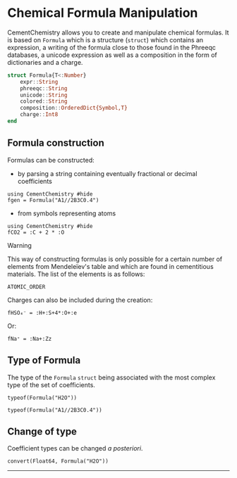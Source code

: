 # Chemical Formula Manipulation

CementChemistry allows you to create and manipulate chemical formulas. It is based on `Formula` which is a structure (`struct`) which contains an expression, a writing of the formula close to those found in the Phreeqc databases, a unicode expression as well as a composition in the form of dictionaries and a charge.

```julia
struct Formula{T<:Number}
    expr::String
    phreeqc::String
    unicode::String
    colored::String
    composition::OrderedDict{Symbol,T}
    charge::Int8
end
```

## Formula construction

 Formulas can be constructed:
- by parsing a string containing eventually fractional or decimal coefficients
```@example 1
using CementChemistry #hide
fgen = Formula("A1//2B3C0.4")
```

- from symbols representing atoms 
```@example
using CementChemistry #hide
fCO2 = :C + 2 * :O
```

> [!WARNING]
> This way of constructing formulas is only possible for a certain number of elements from Mendeleïev's table and which are found in cementitious materials. The list of the elements is as follows:
```@example 1
ATOMIC_ORDER
```

Charges can also be included during the creation:
```@example 1
fHSO₄⁻ = :H+:S+4*:O+:e
```

Or:
```@example 1
fNa⁺ = :Na+:Zz
```

## Type of Formula

The type of the `Formula` `struct` being associated with the most complex type of the set of coefficients.

```@example 1
typeof(Formula("H2O"))
```

```@example 1
typeof(Formula("A1//2B3C0.4"))
```

## Change of type

Coefficient types can be changed *a posteriori*.

```@example 1
convert(Float64, Formula("H2O"))
```



---


